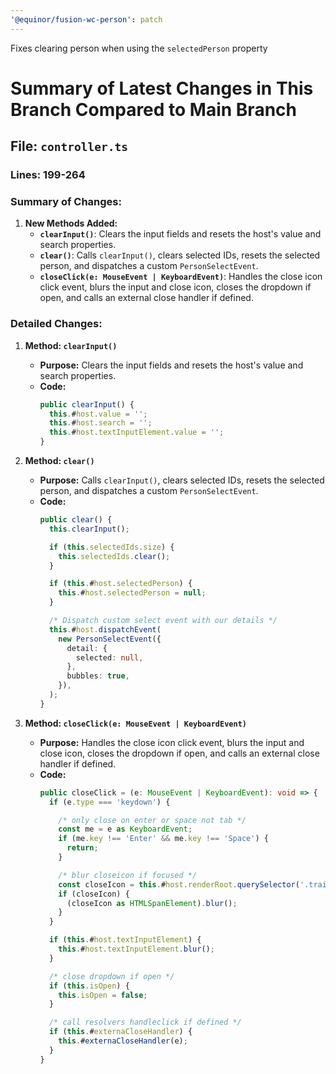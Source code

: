 ```yaml
---
'@equinor/fusion-wc-person': patch
---
```


Fixes clearing person when using the `selectedPerson` property

# Summary of Latest Changes in This Branch Compared to Main Branch

## File: `controller.ts`

### Lines: 199-264

### Summary of Changes:

1. **New Methods Added:**
   - **`clearInput()`**: Clears the input fields and resets the host's value and search properties.
   - **`clear()`**: Calls `clearInput()`, clears selected IDs, resets the selected person, and dispatches a custom `PersonSelectEvent`.
   - **`closeClick(e: MouseEvent | KeyboardEvent)`**: Handles the close icon click event, blurs the input and close icon, closes the dropdown if open, and calls an external close handler if defined.

### Detailed Changes:

1. **Method: `clearInput()`**
   - **Purpose:** Clears the input fields and resets the host's value and search properties.
   - **Code:**
     ```typescript
     public clearInput() {
       this.#host.value = '';
       this.#host.search = '';
       this.#host.textInputElement.value = '';
     }
     ```

2. **Method: `clear()`**
   - **Purpose:** Calls `clearInput()`, clears selected IDs, resets the selected person, and dispatches a custom `PersonSelectEvent`.
   - **Code:**
     ```typescript
     public clear() {
       this.clearInput();

       if (this.selectedIds.size) {
         this.selectedIds.clear();
       }

       if (this.#host.selectedPerson) {
         this.#host.selectedPerson = null;
       }

       /* Dispatch custom select event with our details */
       this.#host.dispatchEvent(
         new PersonSelectEvent({
           detail: {
             selected: null,
           },
           bubbles: true,
         }),
       );
     }
     ```

3. **Method: `closeClick(e: MouseEvent | KeyboardEvent)`**
   - **Purpose:** Handles the close icon click event, blurs the input and close icon, closes the dropdown if open, and calls an external close handler if defined.
   - **Code:**
     ```typescript
     public closeClick = (e: MouseEvent | KeyboardEvent): void => {
       if (e.type === 'keydown') {

         /* only close on enter or space not tab */
         const me = e as KeyboardEvent;
         if (me.key !== 'Enter' && me.key !== 'Space') {
           return;
         }

         /* blur closeicon if focused */
         const closeIcon = this.#host.renderRoot.querySelector('.trailing');
         if (closeIcon) {
           (closeIcon as HTMLSpanElement).blur();
         }
       }

       if (this.#host.textInputElement) {
         this.#host.textInputElement.blur();
       }

       /* close dropdown if open */
       if (this.isOpen) {
         this.isOpen = false;
       }

       /* call resolvers handleclick if defined */
       if (this.#externaCloseHandler) {
         this.#externaCloseHandler(e);
       }
     }
     ```
